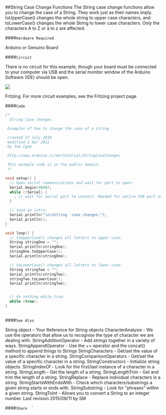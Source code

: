 ##String Case Change Functions
The String case change functions allow you to change the case of a String. They work just as their names imply. toUpperCase() changes the whole string to upper case characters, and toLowerCase() changes the whole String to lower case characters.  Only the characters A to Z or a to z are affected.


####`Hardware Required`

Arduino or Genuino Board

####`Circuit`


There is no circuit for this example, though your board must be connected to your computer via USB and the serial monitor window of the Arduino Software (IDE) should be open.


![](img/Arduino_bb.png)

Fritzing. For more circuit examples, see the Fritzing project page 


####`Code`




  
```c++
/*
  String Case changes

 Examples of how to change the case of a string

 created 27 July 2010
 modified 2 Apr 2012
 by Tom Igoe

 http://www.arduino.cc/en/Tutorial/StringCaseChanges

 This example code is in the public domain.
 */

void setup() {
  // Open serial communications and wait for port to open:
  Serial.begin(9600);
  while (!Serial) {
    ; // wait for serial port to connect. Needed for native USB port only
  }

  // send an intro:
  Serial.println("\n\nString  case changes:");
  Serial.println();
}

void loop() {
  // toUpperCase() changes all letters to upper case:
  String stringOne = "";
  Serial.println(stringOne);
  stringOne.toUpperCase();
  Serial.println(stringOne);

  // toLowerCase() changes all letters to lower case:
  String stringTwo = "";
  Serial.println(stringTwo);
  stringTwo.toLowerCase();
  Serial.println(stringTwo);


  // do nothing while true:
  while (true);
}
  
```





####`See Also`

String object – Your Reference for String objects
CharacterAnalysis - We use the operators that allow us to recognise the type of character we are dealing with.
StringAdditionOperator - Add strings together in a variety of ways. 
StringAppendOperator - Use the += operator and the concat() method to append things to Strings
StringCharacters - Get/set the value of a specific character in a string. 
StringComparisonOperators - Get/set the value of a specific character in a string. 
StringConstructors - Initialize string objects. 
StringIndexOf - Look for the first/last instance of a character in a string. 
StringLength - Get the length of a string. 
StringLengthTrim - Get and trim the length of a string. 
StringReplace - Replace individual characters in a string. 
StringStartsWithEndsWith - Check which characters/substrings a given string starts or ends with. 
StringSubstring - Look for "phrases" within a given string. 
StringToInt - Allows you to convert a String to an integer number.
Last revision 2015/08/11 by SM




				
				




  ####`Share`
`
`
`
